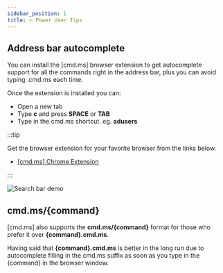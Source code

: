 ```yaml
---
sidebar_position: 1
title: 🔥 Power User Tips
---
```


## Address bar autocomplete

You can install the [cmd.ms] browser extension to get autocomplete support for all the commands right in the address bar, plus you can avoid typing .cmd.ms each time.

Once the extension is installed you can:

* Open a new tab
* Type **c** and press **SPACE** or **TAB**
* Type in the cmd.ms shortcut. eg. **adusers**

:::tip

Get the browser extension for your favorite browser from the links below.

* [[cmd.ms] Chrome Extension](https://chrome.google.com/webstore/detail/cmdms/elbjjbmcngffncifaghboopbmegjnkbi)


:::

![Search bar demo](/demos/browserdemo.gif)

## cmd.ms/{command}

[cmd.ms] also supports the **cmd.ms/{command}** format for those who prefer it over **{command}.cmd.ms**.

Having said that **{command}.cmd.ms** is better in the long run due to autocomplete filling in the cmd.ms suffix as soon as you type in the {command} in the browser window.
